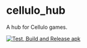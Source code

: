 # cellulo_hub
 A hub for Cellulo games.

[![Test, Build and Release apk](https://github.com/Cellulo-Hub-Team/Hub/actions/workflows/main.yml/badge.svg?branch=main)](https://github.com/Cellulo-Hub-Team/Hub/actions/workflows/main.yml)
